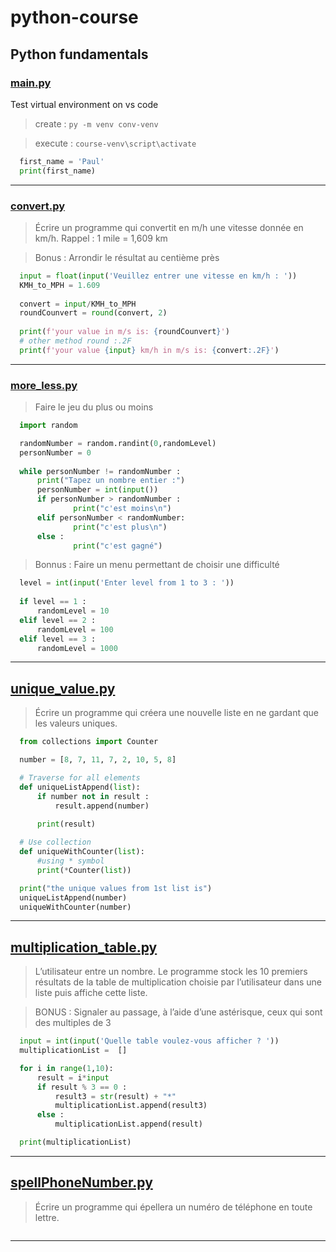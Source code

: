 # python-course

## Python fundamentals

### [main.py](/course/main.py)
Test virtual environment on vs code
> create : `py -m venv conv-venv`

> execute : `course-venv\script\activate`

```python
  first_name = 'Paul'
  print(first_name)
```
---
### [convert.py](/course/convert.py)
> Écrire un programme qui convertit en m/h une vitesse donnée en km/h.
> Rappel : 1 mile = 1,609 km

> Bonus : Arrondir le résultat au centième près

```python
  input = float(input('Veuillez entrer une vitesse en km/h : '))
  KMH_to_MPH = 1.609
  
  convert = input/KMH_to_MPH
  roundCounvert = round(convert, 2)
  
  print(f'your value in m/s is: {roundCounvert}')
  # other method round :.2F
  print(f'your value {input} km/h in m/s is: {convert:.2F}')
```
---
### [more_less.py](/course/more_less.py)
> Faire le jeu du plus ou moins
```python
  import random

  randomNumber = random.randint(0,randomLevel)
  personNumber = 0
  
  while personNumber != randomNumber : 
      print("Tapez un nombre entier :")
      personNumber = int(input())
      if personNumber > randomNumber :
              print("c'est moins\n")
      elif personNumber < randomNumber:
              print("c'est plus\n")
      else :
              print("c'est gagné")
```
> Bonnus : Faire un menu permettant de choisir une difficulté
```python
  level = int(input('Enter level from 1 to 3 : '))
  
  if level == 1 :
      randomLevel = 10
  elif level == 2 :
      randomLevel = 100
  elif level == 3 :
      randomLevel = 1000
```
---
## [unique_value.py](/course/unique_value.py)
> Écrire un programme qui créera une nouvelle liste en ne gardant que les valeurs uniques.
```python
  from collections import Counter

  number = [8, 7, 11, 7, 2, 10, 5, 8]

  # Traverse for all elements
  def uniqueListAppend(list):
      if number not in result :
          result.append(number)
      
      print(result)

  # Use collection
  def uniqueWithCounter(list):
      #using * symbol
      print(*Counter(list))

  print("the unique values from 1st list is")
  uniqueListAppend(number)
  uniqueWithCounter(number)
```
---
## [multiplication_table.py](/course/multiplication_table.py)
> L’utilisateur entre un nombre. Le programme stock
> les 10 premiers résultats de la table de
> multiplication choisie par l’utilisateur dans une
> liste puis affiche cette liste.

> BONUS : Signaler au passage, à l’aide d’une astérisque, ceux qui sont des multiples de 3 

```python
  input = int(input('Quelle table voulez-vous afficher ? '))
  multiplicationList =  []

  for i in range(1,10):
      result = i*input
      if result % 3 == 0 :
          result3 = str(result) + "*"
          multiplicationList.append(result3)
      else :
          multiplicationList.append(result)

  print(multiplicationList)
```
---
## [spellPhoneNumber.py](/course/spellPhoneNumber.py)
> Écrire un programme qui épellera un numéro de téléphone en toute lettre.
```python

```
---
